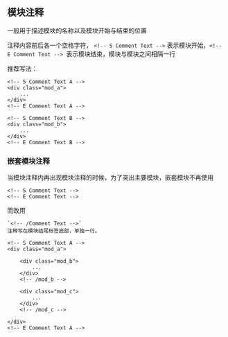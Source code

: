 ## 模块注释

一般用于描述模块的名称以及模块开始与结束的位置

注释内容前后各一个空格字符，
`<!-- S Comment Text -->` 表示模块开始，`<!-- E Comment Text --> `表示模块结束，模块与模块之间相隔一行

推荐写法：

```div
<!-- S Comment Text A -->
<div class="mod_a">
    ...
</div>
<!-- E Comment Text A -->

<!-- S Comment Text B -->
<div class="mod_b">
    ...
</div>
<!-- E Comment Text B -->
```

### 嵌套模块注释

当模块注释内再出现模块注释的时候，为了突出主要模块，嵌套模块不再使用

```
<!-- S Comment Text -->
<!-- E Comment Text -->
```

而改用

```
`<!-- /Comment Text -->`
注释写在模块结尾标签底部，单独一行。

<!-- S Comment Text A -->
<div class="mod_a">

    <div class="mod_b">
        ...
    </div>
    <!-- /mod_b -->

    <div class="mod_c">
    	...
    </div>
    <!-- /mod_c -->

</div>
<!-- E Comment Text A -->
```
